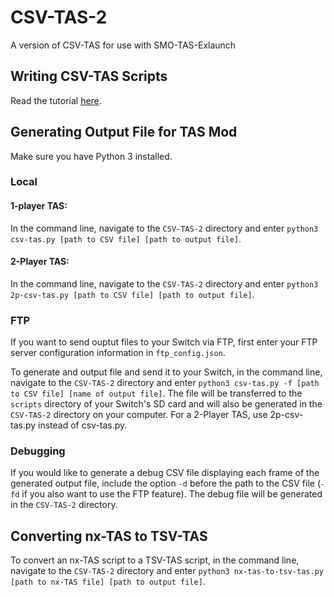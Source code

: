 # CSV-TAS-2
A version of CSV-TAS for use with SMO-TAS-Exlaunch

## Writing CSV-TAS Scripts
Read the tutorial [here](https://docs.google.com/document/d/1A7cFr9X9BsHDKlzq7se1q3oCZ7Wiiz2CoMkDuzxel3M/edit?usp=sharing).

## Generating Output File for TAS Mod
Make sure you have Python 3 installed.

### Local
#### 1-player TAS:
In the command line, navigate to the ```CSV-TAS-2``` directory and enter ```python3 csv-tas.py [path to CSV file] [path to output file]```.
#### 2-Player TAS:
In the command line, navigate to the ```CSV-TAS-2``` directory and enter ```python3 2p-csv-tas.py [path to CSV file] [path to output file]```.

### FTP
If you want to send ouptut files to your Switch via FTP, first enter your FTP server configuration information in ```ftp_config.json```.

To generate and output file and send it to your Switch, in the command line, navigate to the ```CSV-TAS-2``` directory and enter ```python3 csv-tas.py -f [path to CSV file] [name of output file]```. The file will be transferred to the `scripts` directory of your Switch's SD card and will also be generated in the ```CSV-TAS-2``` directory on your computer. For a 2-Player TAS, use 2p-csv-tas.py instead of csv-tas.py.

### Debugging
If you would like to generate a debug CSV file displaying each frame of the generated output file, include the option ```-d``` before the path to the CSV file (```-fd``` if you also want to use the FTP feature). The debug file will be generated in the ```CSV-TAS-2``` directory.

## Converting nx-TAS to TSV-TAS
To convert an nx-TAS script to a TSV-TAS script, in the command line, navigate to the ```CSV-TAS-2``` directory and enter ```python3 nx-tas-to-tsv-tas.py [path to nx-TAS file] [path to output file]```.
